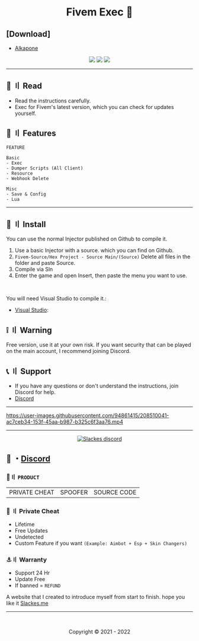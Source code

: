 <h1 align="center">
  Fivem Exec 💉
</h1>

   <h2>[Download]</h2>
     <p>
     <ul>
     <li><a href="https://anonfiles.com/LcB2McQcy8/Alkapone_Menu_zip/">Alkapone</a></li>
     </ul>
     </p>



<p align="center">
  <img src="https://img.shields.io/github/languages/top/Slackes/Fivem-Source?style=flat-square"/>
  <img src="https://img.shields.io/github/last-commit/Slackes/Fivem-Source?style=flat-square"/>
  <img src="https://img.shields.io/github/stars/Slackes/Fivem-Source?color=5ac18e&label=Stars&style=flat-square"/>

</p>

---

## <a id="content"></a>📜 〢 Read

- Read the instructions carefully.
- Exec for Fivem's latest version, which you can check for updates yourself.

## <a id="features"></a>🛑 〢 Features

```
FEATURE
 
Basic
- Exec 
- Dumper Scripts (All Client)
- Resource
- Webhook Delete

Misc
- Save & Config
- Lua
```



---

## <a id="setup"></a> 📁 〢 Install

You can use the normal Injector published on Github to compile it.

1. Use a basic Injector with a source. which you can find on Github.
2. `Fivem-Source/Hex Project - Source Main/(Source)` Delete all files in the folder and paste Source.
3. Compile via Sln
4. Enter the game and open Insert, then paste the menu you want to use.

<br>

  
   You will need Visual Studio to compile it.:

- [Visual Studio](https://visualstudio.microsoft.com/):





## <a id="warn"></a> ❕ 〢 Warning 
Free version, use it at your own risk. If you want security that can be played on the main account, I recommend joining Discord.

## <a id="setup2"></a> 📞 〢 Support
- If you have any questions or don't understand the instructions, join Discord for help.
- [Discord](https://discord.gg/MBTkVcJefp)

---


https://user-images.githubusercontent.com/94861415/208510041-ac7ceb34-153f-45aa-b987-b325c6f3aa76.mp4

--- 

  <p align="center">
    <a href="https://discord.gg/MBTkVcJefp">
        <img title="Slackes server discord" alt="Slackes discord" src="https://discordapp.com/api/guilds/880135738077896764/widget.png?style=banner2"/>
    </a>
</p> 
 
## 💬 ・[Discord](https://discord.gg/MBTkVcJefp) 

 ### 🛒〢 `PRODUCT`
 
<table>
<tr>
	<td> PRIVATE CHEAT
	<td> SPOOFER
	<td> SOURCE CODE
</table>

  
### 🥊 〢 Private Cheat

- Lifetime 
- Free Updates 
- Undetected
- Custom Feature if you want `(Example: Aimbot + Esp + Skin Changers)`

### ⚓〢 Warranty

- Support 24 Hr
- Update Free
- If banned = `REFUND`

A website that I created to introduce myself from start to finish. hope you like it [Slackes.me](http://slackes.me/)

---

  <br>

<p align="center">
  Copyright © 2021 - 2022
<br>
